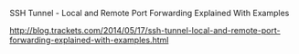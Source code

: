 SSH Tunnel - Local and Remote Port Forwarding Explained With Examples

http://blog.trackets.com/2014/05/17/ssh-tunnel-local-and-remote-port-forwarding-explained-with-examples.html
